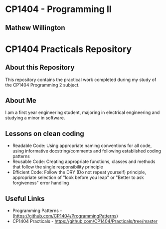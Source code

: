 # CP1404 - Programming II
## Mathew Willington

# CP1404 Practicals Repository

## About this Repository
This repository contains the practical work completed during my study of the CP1404 Programming 2 subject.

## About Me
I am a first year engineering student, majoring in electrical engineering and studying a minor in software.

## Lessons on clean coding
- Readable Code: Using appropriate naming conventions for all code, using informative docstring/comments and following established coding patterns
- Reusable Code: Creating appropriate functions, classes and methods that follow the single responsibility principle
- Efficient Code: Follow the DRY (Do not repeat yourself) principle, appropriate selection of "look before you leap" or "Better to ask forgiveness" error handling

## Useful Links
- Programming Patterns - (https://github.com/CP1404/ProgrammingPatterns)
- CP1404 Practicals - https://github.com/CP1404/Practicals/tree/master


